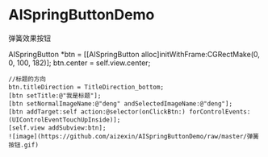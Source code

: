 # AISpringButtonDemo
弹簧效果按钮
</p>
AISpringButton *btn = [[AISpringButton alloc]initWithFrame:CGRectMake(0, 0, 100, 182)];
    btn.center = self.view.center;
    
    //标题的方向
    btn.titleDirection = TitleDirection_bottom;
    [btn setTitle:@"我是标题"];
    [btn setNormalImageName:@"deng" andSelectedImageName:@"deng"];
    [btn addTarget:self action:@selector(onClickBtn:) forControlEvents:(UIControlEventTouchUpInside)];
    [self.view addSubview:btn];
    ![image](https://github.com/aizexin/AISpringButtonDemo/raw/master/弹簧按钮.gif) 
